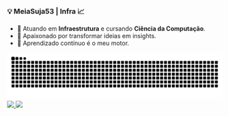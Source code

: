   ### 💡 MeiaSuja53 | Infra 📈


- 👀 Atuando em **Infraestrutura** e cursando **Ciência da Computação**.
- 🌱 Apaixonado por transformar ideias em insights.
- 🚀 Aprendizado contínuo é o meu motor.

<div>
<img src="https://raw.githubusercontent.com/MeiaSuja53/MeiaSuja53/output/snake.svg" alt="Snake animation" />
</div>

<div>
  <a href="https://github.com/meiasuja53">
  <img height="180em" src="https://github-readme-stats.vercel.app/api?username=meiasuja53&show_icons=true&theme=synthwave&include_all_commits=true&count_private=true"/>
  <img height="180em" src="https://github-readme-stats.vercel.app/api/top-langs/?username=meiasuja53&layout=compact&langs_count=16&theme=synthwave"/>
</div>
